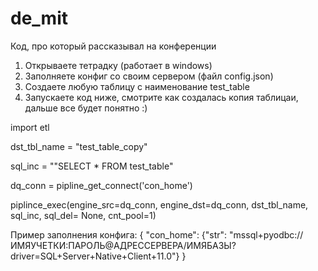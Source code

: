 # de_mit
 Код, про который рассказывал на конференции
 
1. Открываете тетрадку (работает в windows)
2. Заполняете конфиг со своим сервером (файл config.json)
3. Создаете любую таблицу c наименование test_table
4. Запускаете код ниже, смотрите как создалась копия таблицаи, дальше все будет понятно :)

 
import etl

dst_tbl_name = "test_table_copy"

sql_inc = ""SELECT * FROM test_table"

dq_conn = pipline_get_connect('con_home')

piplince_exec(engine_src=dq_conn, engine_dst=dq_conn, dst_tbl_name, sql_inc, sql_del= None, cnt_pool=1)


Пример заполнения конфига:
{
"con_home": {"str": "mssql+pyodbc://ИМЯУЧЕТКИ:ПАРОЛЬ@АДРЕССЕРВЕРА/ИМЯБАЗЫ?driver=SQL+Server+Native+Client+11.0"}
}
 
